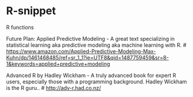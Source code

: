 # R-snippet
R functions 

Future Plan: 
Applied Predictive Modeling - A great text specializing in statistical learning aka predictive modeling aka machine learning with R. # https://www.amazon.com/Applied-Predictive-Modeling-Max-Kuhn/dp/1461468485/ref=sr_1_1?ie=UTF8&qid=1487759459&sr=8-1&keywords=applied+predictive+modeling


Advanced R by Hadley Wickham - A truly advanced book for expert R users, especially those with a programming background. Hadley Wickham is the R guru.. # http://adv-r.had.co.nz/
